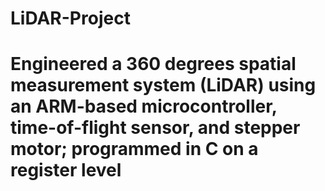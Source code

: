 # LiDAR-Project
# Engineered a 360 degrees spatial measurement system (LiDAR) using an ARM-based microcontroller, time-of-flight sensor, and stepper motor; programmed in C on a register level
